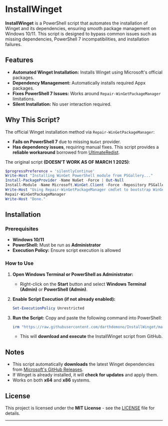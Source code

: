 # InstallWinget

**InstallWinget** is a PowerShell script that automates the installation of Winget and its dependencies, ensuring smooth package management on Windows 10/11. This script is designed to bypass common issues such as missing dependencies, PowerShell 7 incompatibilities, and installation failures.

## Features
- **Automated Winget Installation:** Installs Winget using Microsoft's official packages.
- **Dependency Management:** Automatically installs required Appx packages.
- **Fixes PowerShell 7 Issues:** Works around `Repair-WinGetPackageManager` limitations.
- **Silent Installation:** No user interaction required.

## Why This Script?
The official Winget installation method via `Repair-WinGetPackageManager`:
- **Fails on PowerShell 7** due to missing `NuGet` provider.
- **Has dependency issues**, requiring manual fixes.
This script provides a **reliable workaround** borrowed from [UltimateRedist](https://github.com/darthdemono/UltimateRedist).

The original script **(DOESN'T WORK AS OF MARCH 1 2025)**:
```ps1
$progressPreference = 'silentlyContinue'
Write-Host "Installing WinGet PowerShell module from PSGallery..."
Install-PackageProvider -Name NuGet -Force | Out-Null
Install-Module -Name Microsoft.WinGet.Client -Force -Repository PSGallery | Out-Null
Write-Host "Using Repair-WinGetPackageManager cmdlet to bootstrap WinGet..."
Repair-WinGetPackageManager
Write-Host "Done."
```

## Installation

### Prerequisites
- **Windows 10/11**
- **PowerShell:** Must be run as **Administrator**
- **Execution Policy:** Ensure script execution is allowed

### How to Use

1. **Open Windows Terminal or PowerShell as Administrator:**
   - Right-click on the **Start** button and select **Windows Terminal (Admin)** or **PowerShell (Admin)**.

2. **Enable Script Execution (if not already enabled):**
   ```powershell
   Set-ExecutionPolicy Unrestricted
   ```

3. **Run the Script:**
   Copy and paste the following command into PowerShell:
   ```powershell
   irm "https://raw.githubusercontent.com/darthdemono/InstallWinget/main/InstallWinget.ps1" | iex
   ```
   - This will **download and execute** the InstallWinget script from GitHub.

## Notes
- This script automatically **downloads** the latest Winget dependencies from [Microsoft's GitHub Releases](https://github.com/microsoft/winget-cli/releases).
- If Winget is already installed, it will **check for updates** and apply them.
- Works on both **x64** and **x86** systems.

## License
This project is licensed under the **MIT License** - see the [LICENSE](LICENSE) file for details.

---

